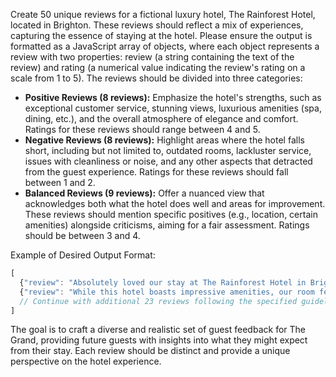 Create 50 unique reviews for a fictional luxury hotel, The Rainforest Hotel, located in Brighton. These reviews should reflect a mix of experiences, capturing the essence of staying at the hotel. Please ensure the output is formatted as a JavaScript array of objects, where each object represents a review with two properties: review (a string containing the text of the review) and rating (a numerical value indicating the review's rating on a scale from 1 to 5). The reviews should be divided into three categories:

- **Positive Reviews (8 reviews):** Emphasize the hotel's strengths, such as exceptional customer service, stunning views, luxurious amenities (spa, dining, etc.), and the overall atmosphere of elegance and comfort. Ratings for these reviews should range between 4 and 5.
- **Negative Reviews (8 reviews):** Highlight areas where the hotel falls short, including but not limited to, outdated rooms, lackluster service, issues with cleanliness or noise, and any other aspects that detracted from the guest experience. Ratings for these reviews should fall between 1 and 2.
- **Balanced Reviews (9 reviews):** Offer a nuanced view that acknowledges both what the hotel does well and areas for improvement. These reviews should mention specific positives (e.g., location, certain amenities) alongside criticisms, aiming for a fair assessment. Ratings should be between 3 and 4.

Example of Desired Output Format:
```js
[
  {"review": "Absolutely loved our stay at The Rainforest Hotel in Brighton! The sea view was breathtaking, and the staff went above and beyond. Can't wait to return!", "rating": 5},
  {"review": "While this hotel boasts impressive amenities, our room felt a bit outdated. Enjoyed the spa, but room for improvement in room decor.", "rating": 3},
  // Continue with additional 23 reviews following the specified guidelines
]
```

The goal is to craft a diverse and realistic set of guest feedback for The Grand, providing future guests with insights into what they might expect from their stay. Each review should be distinct and provide a unique perspective on the hotel experience.
